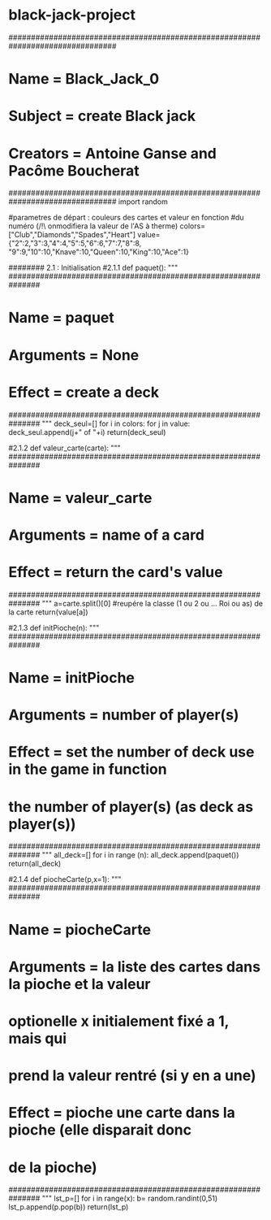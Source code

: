 # black-jack-project
################################################################################
# Name = Black_Jack_0
# Subject = create Black jack
# Creators = Antoine Ganse and Pacôme Boucherat
################################################################################
import random

#parametres de départ : couleurs des cartes et valeur en fonction
#du numéro (/!\ onmodifiera la valeur de l'AS à therme)
colors=["Club","Diamonds","Spades","Heart"]
value={"2":2,"3":3,"4":4,"5":5,"6":6,"7":7,"8":8,
       "9":9,"10":10,"Knave":10,"Queen":10,"King":10,"Ace":1}


######## 2.1 : Initialisation
#2.1.1
def paquet():
    """
###############################################################
# Name = paquet
# Arguments = None
# Effect = create a deck
###############################################################
"""
    deck_seul=[]
    for i in colors:
        for j in value:
            deck_seul.append(j+" of "+i)
    return(deck_seul)

#2.1.2
def valeur_carte(carte):
    """
###############################################################
# Name = valeur_carte
# Arguments = name of a card
# Effect = return the card's value
###############################################################
"""
    a=carte.split()[0] #reupére la classe (1 ou 2 ou ... Roi ou as) de la carte
    return(value[a])

#2.1.3
def initPioche(n):
    """
###############################################################
# Name = initPioche
# Arguments = number of player(s)
# Effect = set the number of deck use in the game in function
#          the number of player(s) (as deck as player(s))
###############################################################
"""
    all_deck=[]
    for i in range (n):
        all_deck.append(paquet())
    return(all_deck)

#2.1.4
def piocheCarte(p,x=1):
    """
###############################################################
# Name = piocheCarte
# Arguments = la liste des cartes dans la pioche et la valeur
#             optionelle x initialement fixé a 1, mais qui
#             prend la valeur rentré (si y en a une)
# Effect = pioche une carte dans la pioche (elle disparait donc
#          de la pioche)
###############################################################
"""
    lst_p=[]
    for i in range(x):
        b= random.randint(0,51)
        lst_p.append(p.pop(b))
    return(lst_p)
